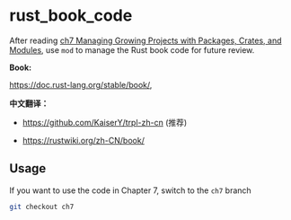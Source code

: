 # rust_book_code

After reading [ch7 Managing Growing Projects with Packages, Crates, and Modules](https://doc.rust-lang.org/stable/book/ch07-00-managing-growing-projects-with-packages-crates-and-modules.html#managing-growing-projects-with-packages-crates-and-modules), use `mod` to manage the Rust book code for future review.


**Book:** 

https://doc.rust-lang.org/stable/book/, 

**中文翻译：**

* https://github.com/KaiserY/trpl-zh-cn (推荐)

* https://rustwiki.org/zh-CN/book/

## Usage

If you want to use the code in Chapter 7, switch to the `ch7` branch

```bash
git checkout ch7
```



